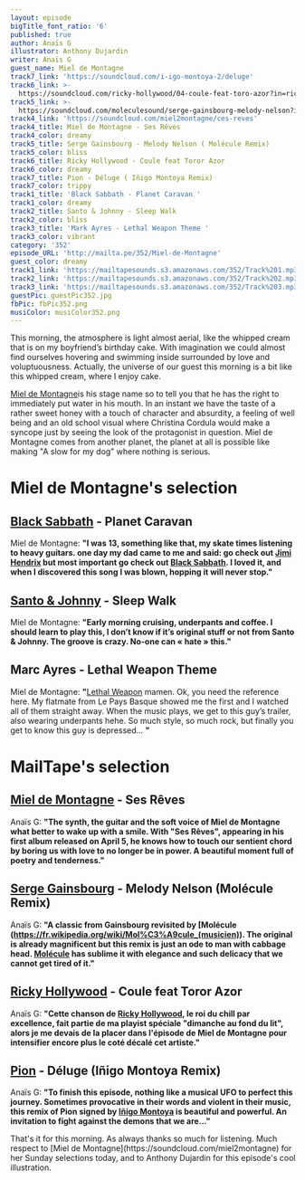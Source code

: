 ```yaml
---
layout: episode
bigTitle_font_ratio: '6'
published: true
author: Anaïs G
illustrator: Anthony Dujardin
writer: Anaïs G
guest_name: Miel de Montagne
track7_link: 'https://soundcloud.com/i-igo-montoya-2/deluge'
track6_link: >-
  https://soundcloud.com/ricky-hollywood/04-coule-feat-toro-azor?in=ricky-hollywood/sets/laventure-interieure-ep
track5_link: >-
  https://soundcloud.com/moleculesound/serge-gainsbourg-melody-nelson?in=millefeuilles/sets/exposition-mille-feuilles-19
track4_link: 'https://soundcloud.com/miel2montagne/ces-reves'
track4_title: Miel de Montagne - Ses Rêves
track4_color: dreamy
track5_title: Serge Gainsbourg - Melody Nelson ( Molécule Remix)
track5_color: bliss
track6_title: Ricky Hollywood - Coule feat Toror Azor
track6_color: dreamy
track7_title: Pion - Déluge ( Iñigo Montoya Remix)
track7_color: trippy
track1_title: 'Black Sabbath - Planet Caravan '
track1_color: dreamy
track2_title: Santo & Johnny - Sleep Walk
track2_color: bliss
track3_title: 'Mark Ayres - Lethal Weapon Theme '
track3_color: vibrant
category: '352'
episode_URL: 'http://mailta.pe/352/Miel-de-Montagne'
guest_color: dreamy
track1_link: 'https://mailtapesounds.s3.amazonaws.com/352/Track%201.mp3'
track2_link: 'https://mailtapesounds.s3.amazonaws.com/352/Track%202.mp3'
track3_link: 'https://mailtapesounds.s3.amazonaws.com/352/Track%203.mp3'
guestPic: guestPic352.jpg
fbPic: fbPic352.png
musiColor: musiColor352.png
---
```

<p id="introduction"> This morning, the atmosphere is light almost aerial, like the whipped cream that is on my boyfriend’s birthday cake. With imagination we could almost find ourselves hovering and swimming inside surrounded by love and voluptuousness. Actually, the universe of our guest this morning is a bit like this whipped cream, where I enjoy cake.

[Miel de Montagne](https://soundcloud.com/miel2montagne)is his stage name so to tell you that he has the right to immediately put water in his mouth. In an instant we have the taste of a rather sweet honey with a touch of character and absurdity, a feeling of well being and an old school visual where Christina Cordula would make a syncope just by seeing the look of the protagonist in question. Miel de Montagne comes from another planet, the planet at all is possible like making "A slow for my dog" where nothing is serious.</p>


# Miel de Montagne's selection


##  [Black Sabbath](https://www.blacksabbath.com/) - Planet Caravan
Miel de Montagne: **"**I was 13, something like that, my skate times listening to heavy guitars. one day my dad came to me and said: go check out [Jimi Hendrix](https://fr.wikipedia.org/wiki/Jimi_Hendrix) but most important go check out [Black Sabbath](https://www.facebook.com/BlackSabbath/). I loved it, and when I discovered this song I was blown, hopping it will never stop.**"**

##  [Santo & Johnny](https://en.wikipedia.org/wiki/Santo_%26_Johnny) - Sleep Walk 
Miel de Montagne: **"**Early morning cruising, underpants and coffee. I should learn to play this, I don’t know if it’s original stuff or not from Santo & Johnny. The groove is crazy. No-one can « hate » this.**"**

##  Marc Ayres - Lethal Weapon Theme
Miel de Montagne: **"**[Lethal Weapon](https://en.wikipedia.org/wiki/Lethal_Weapon_(TV_series)) mamen. Ok, you need the reference here. My flatmate from Le Pays Basque showed me the first and I watched all of them straight away. When the music plays, we get to this guy’s trailer, also wearing underpants hehe. So much style, so much rock, but finally you get to know this guy is depressed... **"**


# MailTape's selection

## [Miel de Montagne](https://www.facebook.com/miel2montagne/) - Ses Rêves 
Anaïs G: **"**The synth, the guitar and the soft voice of Miel de Montagne what better to wake up with a smile. With "Ses Rêves", appearing in his first album released on April 5, he knows how to touch our sentient chord by boring us with love to no longer be in power. A beautiful moment full of poetry and tenderness.**"**

## [Serge Gainsbourg](https://fr.wikipedia.org/wiki/Serge_Gainsbourg) - Melody Nelson (Molécule Remix)
Anaïs G: **"**A classic from Gainsbourg revisited by [Molécule (https://fr.wikipedia.org/wiki/Mol%C3%A9cule_(musicien)). The original is already magnificent but this remix is just an ode to man with cabbage head. [Molécule](https://soundcloud.com/moleculesound) has sublime it with elegance and such delicacy that we cannot get tired of it.**"**

## [Ricky Hollywood](https://soundcloud.com/ricky-hollywood) -  Coule feat Toror Azor
Anaïs G: **"**Cette chanson de [Ricky Hollywood](https://rickyhollywood.bandcamp.com/), le roi du chill par excellence, fait partie de ma playist spéciale "dimanche au fond du lit", alors je me devais de la placer dans l'épisode de Miel de Montagne pour intensifier encore plus le coté décalé cet artiste.**"**

## [Pion](https://soundcloud.com/pionmusique) - Déluge (Iñigo Montoya Remix) 
Anaïs G: **"**To finish this episode, nothing like a musical UFO to perfect this journey. Sometimes provocative in their words and violent in their music, this remix of Pion signed by [Iñigo Montoya](https://soundcloud.com/i-igo-montoya-2) is beautiful and powerful. An invitation to fight against the demons that we are...**"**



<p id="outroduction">That's it for this morning. As always thanks so much for listening. Much respect to [Miel de Montagne](https://soundcloud.com/miel2montagne) for her Sunday selections today, and to Anthony Dujardin for this episode's cool illustration.</p>
